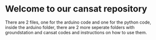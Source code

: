 # Welcome to our cansat repository

There are 2 files, one for the arduino code and one for the python code, inside the arduino folder, there are 2 more seperate folders with groundstation and cansat codes and instructions on how to use them.
